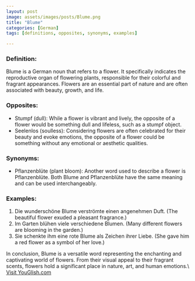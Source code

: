 ```yaml
---
layout: post
image: assets/images/posts/Blume.png
title: "Blume"
categories: [German]
tags: [definitions, opposites, synonyms, examples]

---
```


### Definition:

Blume is a German noun that refers to a flower. It specifically indicates the reproductive organ of flowering plants, responsible for their colorful and fragrant appearances. Flowers are an essential part of nature and are often associated with beauty, growth, and life.

### Opposites:

- Stumpf (dull): While a flower is vibrant and lively, the opposite of a flower would be something dull and lifeless, such as a stumpf object.
- Seelenlos (soulless): Considering flowers are often celebrated for their beauty and evoke emotions, the opposite of a flower could be something without any emotional or aesthetic qualities.

### Synonyms:

- Pflanzenblüte (plant bloom): Another word used to describe a flower is Pflanzenblüte. Both Blume and Pflanzenblüte have the same meaning and can be used interchangeably.

### Examples:

1. Die wunderschöne Blume verströmte einen angenehmen Duft. (The beautiful flower exuded a pleasant fragrance.)
2. Im Garten blühen viele verschiedene Blumen. (Many different flowers are blooming in the garden.)
3. Sie schenkte ihm eine rote Blume als Zeichen ihrer Liebe. (She gave him a red flower as a symbol of her love.)

In conclusion, Blume is a versatile word representing the enchanting and captivating world of flowers. From their visual appeal to their fragrant scents, flowers hold a significant place in nature, art, and human emotions.\ <a id="yg-widget-0" class="youglish-widget" data-query="Blume" data-lang="german" data-components="8412" data-auto-start="0" data-bkg-color="theme_light" data-title="How%20to%20pronounce%20Blume%20in%20German"  rel="nofollow" href="https://youglish.com">Visit YouGlish.com</a><script async src="https://youglish.com/public/emb/widget.js" charset="utf-8"></script>